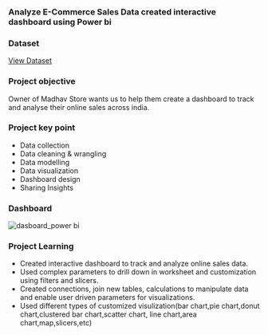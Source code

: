 ### Analyze E-Commerce Sales Data created interactive dashboard using Power bi

### Dataset
<a href="https://github.com/payal-dabhi/PowerBi-project/blob/main/Madhav_store.pbix">View Dataset</a>

### Project objective
Owner of Madhav Store wants us to help them create a dashboard to track and analyse their online sales across india.
### Project key point
-	Data collection
-	Data cleaning & wrangling
-	Data modelling
-	Data visualization
-	Dashboard design
-	Sharing Insights

### Dashboard
![dasboard_power bi](https://github.com/user-attachments/assets/163c44ff-39ad-4c42-9afc-05582e8bd5a2)

### Project Learning
- Created interactive dashboard to track and analyze online sales data.
- Used complex parameters to drill down in worksheet and customization using filters and slicers.
- Created connections, join new tables, calculations to manipulate data and enable user driven parameters for visualizations.
- Used different types of customized visulization(bar chart,pie chart,donut chart,clustered bar chart,scatter chart, line chart,area chart,map,slicers,etc)  




